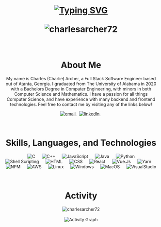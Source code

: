 <h1 align="center">
  
[![Typing SVG](https://readme-typing-svg.herokuapp.com?font=Ubuntu+Mono&size=30&color=%33FF00&center=true&vCenter=true&lines=Hello+World!;Welcome+To+My+GitHub!; )](https://git.io/typing-svg)
    <div align="center">
        <img src="https://komarev.com/ghpvc/?username=charlesarcher72&label=Profile%20views&color=0e75b6&style=plastic" alt="charlesarcher72" /> 
    </div>
</h1>
&emsp; 
<h1 align="center">About Me</h1>
<p align="center">
    My name is Charles (Charlie) Archer, a Full Stack Software Engineer based out of Atanta, Georgia. I graduated from The University of Alabama in 2020 with a Bachelors Degree
    in Computer Engineering, with minors in both Computer Science and Mathematics. I have a passion for all things Computer Science, and have experience with many
    backend and frontend technologies. Feel free to contact me by visiting any of the links below!
</p>


<p align="center">
  <a href="mailto:charlesarcher72@gmail.com">
     <img  src="https://img.shields.io/badge/email-red?style=for-the-badge&logo=gmail&logoColor=white" alt="email">
  </a>&nbsp;
  <a href="https://www.linkedin.com/in/charlesrarcher/">
     <img  src="https://img.shields.io/badge/linkedin-0A66C2?style=for-the-badge&logo=linkedin&logoColor=white" alt="linkedIn">
  </a>&nbsp;

  <!-- <a href="https://farahelahmadi.me">
     <img  src="https://img.shields.io/badge/website-C3897E?style=for-the-badge&logo=about.me&logoColor=white" alt="website">
  </a> -->
  
<p/>
&emsp; 
<h1 align="center">Skills, Languages, and Technologies</h1>
<p align="center"> 
    &emsp; 
    <img alt="C" src="https://img.shields.io/badge/C%20-%231572B6.svg?style=plastic&logo=c&logoColor=white">
    &emsp;
    <img alt="C++" src="https://img.shields.io/badge/C++%20-%231572B6.svg?style=plastic&logo=c%2B%2B&logoColor=white">
    &emsp;
     <img alt="JavaScript" src="https://img.shields.io/badge/JavaScript%20-%231572B6.svg?style=plastic&logo=javascript&logoColor=black">
    &emsp;
    <img alt="Java" src="https://img.shields.io/badge/Java-%231572B6.svg?style=plastic&logo=java&logoColor=white">
    &emsp;
    <img alt="Python" src="https://img.shields.io/badge/Python%20-%231572B6.svg?style=plastic&logo=python&logoColor=white">
    &emsp;
    <img alt="Shell Scripting" src="https://img.shields.io/badge/Shell%20Scripting%20-%231572B6.svg?style=plastic&logo=gnu-bash&logoColor=white">
    &emsp; 
    <img alt="HTML" src="https://img.shields.io/badge/HTML5%20-%231572B6.svg?style=plastic&logo=html5&logoColor=white"> 
    &emsp;
    <img alt="CSS" src="https://img.shields.io/badge/CSS%20-%231572B6.svg?style=plastic&logo=css3&logoColor=white">
    &emsp;
    <img alt="React" src="https://img.shields.io/badge/React%20-%231572B6.svg?style=plastic&logo=react&logoColor=white">
    &emsp;
    <img alt="Vue.Js" src="https://img.shields.io/badge/Vue.Js%20-%231572B6.svg?style=plastic&logo=vue.js&logoColor=white">
    &emsp;
    <img alt="Yarn" src="https://img.shields.io/badge/Yarn%20-%231572B6.svg?style=plastic&logo=yarn&logoColor=white">
    &emsp;
    <img alt="NPM" src="https://img.shields.io/badge/NPM%20-%231572B6.svg?style=plastic&logo=npm&logoColor=white">
    &emsp;
    <img alt="AWS" src="https://img.shields.io/badge/AWS%20-%231572B6.svg?style=plastic&logo=amazon-aws&logoColor=white">
    &emsp;
    <img alt="Linux" src="https://img.shields.io/badge/Linux%20-%231572B6.svg?style=plastic&logo=linux&logoColor=white">
    &emsp;
    <img alt="Windows" src="https://img.shields.io/badge/WINDOWS%20-%231572B6.svg?style=plastic&logo=windows&logoColor=white">
    &emsp;
    <img alt="MacOS" src="https://img.shields.io/badge/MacOS%20-%231572B6.svg?style=plastic&logo=apple&logoColor=white">
    &emsp;
    <img alt="VisualStudio" src="https://img.shields.io/badge/Visual%20Studio-%231572B6.svg?style=plastic&logo=visual%20studio%20code&logoColor=white">
</p>
&emsp; 

<h1 align="center">Activity</h1>
<div align="center">
    <img src="https://github-readme-streak-stats.herokuapp.com/?user=charlesarcher72&theme=algolia" alt="charlesarcher72" />
</div>
&emsp; 
<div align="center">
    <img alt="Activity Graph" src="https://activity-graph.herokuapp.com/graph?username=7oSkaaa&custom_title=My%20Activity&theme=react-dark" />
</div>


